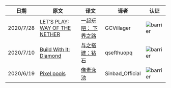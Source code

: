 |日期|原文|译文|译者|认证|
|---|---|---|---|---|
|2020/7/28|[LET’S PLAY: WAY OF THE NETHER](https://www.minecraft.net/en-us/article/let-s-play--way-of-the-nether)|[一起玩吧： 下界之路](https://www.mcbbs.net/thread-1093854-1-1.html)|GCVillager|![barrier](https://user-images.githubusercontent.com/15277496/76684847-3c2d4900-65dd-11ea-8d91-c7be623cf3d2.png)|
|2020/7/10|[Build With It: Diamond](https://www.minecraft.net/en-us/article/build-it--diamond-)|[与之搭建：钻石](https://www.mcbbs.net/thread-1076177-1-1.html)|qsefthuopq|![barrier](https://user-images.githubusercontent.com/15277496/76684847-3c2d4900-65dd-11ea-8d91-c7be623cf3d2.png)|
|2020/6/19|[Pixel pools](https://www.minecraft.net/en-us/article/pixel-pools)|[像素泳池](https://www.mcbbs.net/thread-1064763-1-1.html)|Sinbad_Official|![barrier](https://user-images.githubusercontent.com/15277496/76684847-3c2d4900-65dd-11ea-8d91-c7be623cf3d2.png)|
